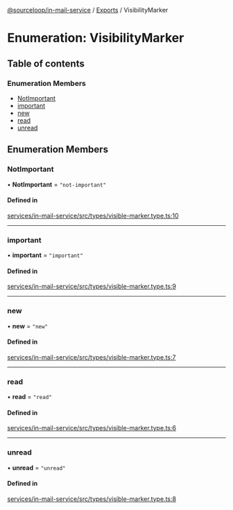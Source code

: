 [@sourceloop/in-mail-service](../README.md) / [Exports](../modules.md) / VisibilityMarker

# Enumeration: VisibilityMarker

## Table of contents

### Enumeration Members

- [NotImportant](VisibilityMarker.md#notimportant)
- [important](VisibilityMarker.md#important)
- [new](VisibilityMarker.md#new)
- [read](VisibilityMarker.md#read)
- [unread](VisibilityMarker.md#unread)

## Enumeration Members

### NotImportant

• **NotImportant** = ``"not-important"``

#### Defined in

[services/in-mail-service/src/types/visible-marker.type.ts:10](https://github.com/sourcefuse/loopback4-microservice-catalog/blob/93a7f917/services/in-mail-service/src/types/visible-marker.type.ts#L10)

___

### important

• **important** = ``"important"``

#### Defined in

[services/in-mail-service/src/types/visible-marker.type.ts:9](https://github.com/sourcefuse/loopback4-microservice-catalog/blob/93a7f917/services/in-mail-service/src/types/visible-marker.type.ts#L9)

___

### new

• **new** = ``"new"``

#### Defined in

[services/in-mail-service/src/types/visible-marker.type.ts:7](https://github.com/sourcefuse/loopback4-microservice-catalog/blob/93a7f917/services/in-mail-service/src/types/visible-marker.type.ts#L7)

___

### read

• **read** = ``"read"``

#### Defined in

[services/in-mail-service/src/types/visible-marker.type.ts:6](https://github.com/sourcefuse/loopback4-microservice-catalog/blob/93a7f917/services/in-mail-service/src/types/visible-marker.type.ts#L6)

___

### unread

• **unread** = ``"unread"``

#### Defined in

[services/in-mail-service/src/types/visible-marker.type.ts:8](https://github.com/sourcefuse/loopback4-microservice-catalog/blob/93a7f917/services/in-mail-service/src/types/visible-marker.type.ts#L8)
